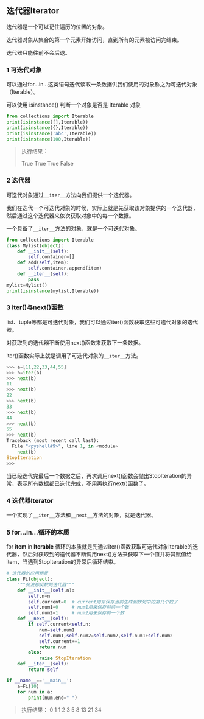 ## 迭代器Iterator

迭代器是一个可以记住遍历的位置的对象。

迭代器对象从集合的第一个元素开始访问，直到所有的元素被访问完结束。

迭代器只能往前不会后退。

### 1 可迭代对象

可以通过for...in...这类语句迭代读取一条数据供我们使用的对象称之为可迭代对象（Iterable）。

可以使用 isinstance() 判断一个对象是否是 Iterable 对象

```python
from collections import Iterable
print(isinstance([],Iterable))
print(isinstance({},Iterable))
print(isinstance('abc',Iterable))
print(isinstance(100,Iterable))
```

>执行结果：
>
>True
>True
>True
>False



### 2 迭代器

可迭代对象通过`__iter__`方法向我们提供一个迭代器。

我们在迭代一个可迭代对象的时候，实际上就是先获取该对象提供的一个迭代器，然后通过这个迭代器来依次获取对象中的每一个数据。

一个具备了`__iter__`方法的对象，就是一个可迭代对象。

```python
from collections import Iterable
class Mylist(object):
    def __init__(self):
        self.container=[]
    def add(self,item):
        self.container.append(item)
    def __iter__(self):
        pass
mylist=Mylist()
print(isinstance(mylist,Iterable))
```



### 3 iter()与next()函数

list、tuple等都是可迭代对象，我们可以通过iter()函数获取这些可迭代对象的迭代器。

对获取到的迭代器不断使用next()函数来获取下一条数据。

iter()函数实际上就是调用了可迭代对象的`__iter__`方法。

```python
>>> a=[11,22,33,44,55]
>>> b=iter(a)
>>> next(b)
11
>>> next(b)
22
>>> next(b)
33
>>> next(b)
44
>>> next(b)
55
>>> next(b)
Traceback (most recent call last):
  File "<pyshell#9>", line 1, in <module>
    next(b)
StopIteration
>>> 
```

当已经迭代完最后一个数据之后，再次调用next()函数会抛出StopIteration的异常，表示所有数据都已迭代完成，不用再执行next()函数了。



### 4 迭代器Iterator

一个实现了`__iter__`方法和`__next__`方法的对象，就是迭代器。



### 5 for...in...循环的本质

for **item** in **Iterable** 循环的本质就是先通过iter()函数获取可迭代对象Iterable的迭代器，然后对获取到的迭代器不断调用next()方法来获取下一个值并将其赋值给item，当遇到StopIteration的异常后循环结束。



```python
# 迭代器的应用场景
class Fi(object):
    """斐波那契数列迭代器"""
    def __init__(self,n):
        self.n=n
        self.current=0  # current用来保存当前生成到数列中的第几个数了
        self.num1=0     # num1用来保存前前一个数
        self.num2=1     # num2用来保存前一个数
    def __next__(self):
        if self.current<self.n:
            num=self.num1
            self.num1,self.num2=self.num2,self.num1+self.num2
            self.current+=1
            return num
        else:
            raise StopIteration
    def __iter__(self):
        return self

if __name__=='__main__':
    a=Fi(10)
    for num in a:
        print(num,end=" ")
```

>执行结果：
>0 1 1 2 3 5 8 13 21 34